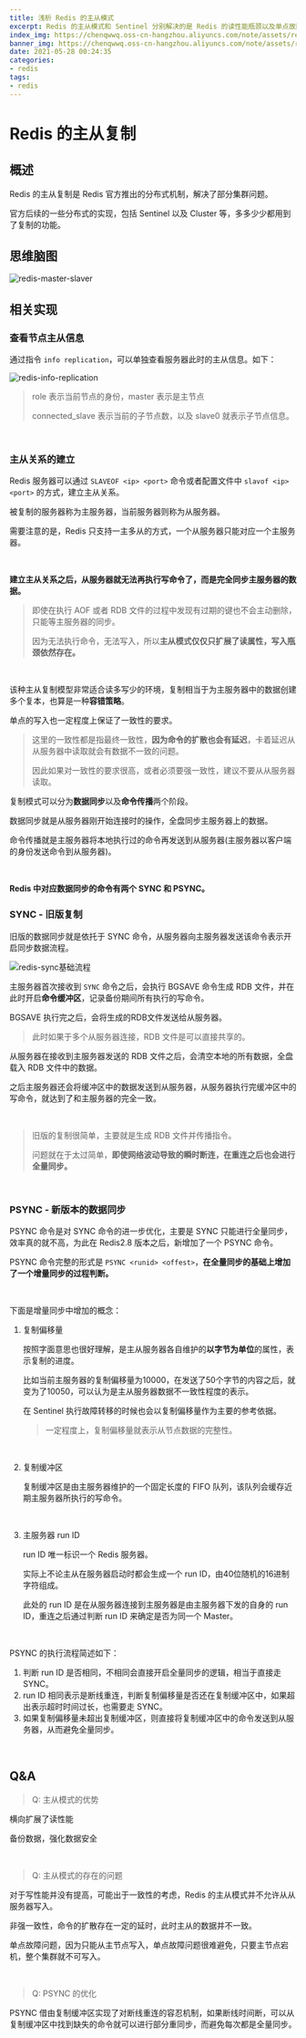 ```yaml
---
title: 浅析 Redis 的主从模式
excerpt: Redis 的主从模式和 Sentinel 分别解决的是 Redis 的读性能瓶颈以及单点故障问题。
index_img: https://chenqwwq.oss-cn-hangzhou.aliyuncs.com/note/assets/redis-master-slaver.png
banner_img: https://chenqwwq.oss-cn-hangzhou.aliyuncs.com/note/assets/redis-master-slaver.png
date: 2021-05-28 00:24:35
categories:
- redis
tags:
- redis
---
```




# Redis 的主从复制



## 概述

Redis 的主从复制是 Redis 官方推出的分布式机制，解决了部分集群问题。

官方后续的一些分布式的实现，包括 Sentinel 以及 Cluster 等，多多少少都用到了复制的功能。





## 思维脑图

![redis-master-slaver](https://chenqwwq.oss-cn-hangzhou.aliyuncs.com/note/assets/redis-master-slaver.png)





## 相关实现

### 查看节点主从信息

通过指令 `info replication`，可以单独查看服务器此时的主从信息。如下：

![redis-info-replication](https://chenqwwq.oss-cn-hangzhou.aliyuncs.com/note/assets/redis_info_replication_master.png)

> role 表示当前节点的身份，master 表示是主节点
>
> connected_slave 表示当前的子节点数，以及 slave0 就表示子节点信息。

<br>



### 主从关系的建立

Redis 服务器可以通过 `SLAVEOF <ip> <port>` 命令或者配置文件中 `slavof <ip> <port>` 的方式，建立主从关系。

被复制的服务器称为主服务器，当前服务器则称为从服务器。

需要注意的是，Redis 只支持一主多从的方式，一个从服务器只能对应一个主服务器。

<br>



**建立主从关系之后，从服务器就无法再执行写命令了，而是完全同步主服务器的数据。**

> 即使在执行 AOF 或者 RDB 文件的过程中发现有过期的键也不会主动删除，只能等主服务器的同步。
>
> 因为无法执行命令，无法写入，所以**主从模式仅仅只扩展了读属性，写入瓶颈依然存在。**

<br>



该种主从复制模型非常适合读多写少的环境，复制相当于为主服务器中的数据创建多个复本，也算是一种**容错策略**。

单点的写入也一定程度上保证了一致性的要求。

> 这里的一致性都是指最终一致性，**因为命令的扩散也会有延迟**，卡着延迟从从服务器中读取就会有数据不一致的问题。
>
> 因此如果对一致性的要求很高，或者必须要强一致性，建议不要从从服务器读取。



复制模式可以分为**数据同步**以及**命令传播**两个阶段。

数据同步就是从服务器刚开始连接时的操作，全盘同步主服务器上的数据。

命令传播就是主服务器将本地执行过的命令再发送到从服务器(主服务器以客户端的身份发送命令到从服务器)。

<br>



**Redis 中对应数据同步的命令有两个 SYNC 和 PSYNC。**

### SYNC - 旧版复制

旧版的数据同步就是依托于 SYNC 命令，从服务器向主服务器发送该命令表示开启同步数据流程。

![redis-sync基础流程](https://chenqwwq.oss-cn-hangzhou.aliyuncs.com/note/assets/Redis_SYNC_流程.png)

主服务器首次接收到 `SYNC` 命令之后，会执行 BGSAVE 命令生成 RDB 文件，并在此时开启**命令缓冲区**，记录备份期间所有执行的写命令。

BGSAVE 执行完之后，会将生成的RDB文件发送给从服务器。

> 此时如果于多个从服务器连接，RDB 文件是可以直接共享的。

从服务器在接收到主服务器发送的 RDB 文件之后，会清空本地的所有数据，全盘载入 RDB 文件中的数据。

之后主服务器还会将缓冲区中的数据发送到从服务器，从服务器执行完缓冲区中的写命令，就达到了和主服务器的完全一致。

<br>



> 旧版的复制很简单，主要就是生成 RDB 文件并传播指令。
>
> 问题就在于太过简单，**即使网络波动导致的瞬时断连，在重连之后也会进行全量同步。**

<br>



### PSYNC - 新版本的数据同步

PSYNC 命令是对 SYNC 命令的进一步优化，主要是 SYNC 只能进行全量同步，效率真的就不高，为此在 Redis2.8 版本之后，新增加了一个 PSYNC 命令。

PSYNC 命令完整的形式是 `PSYNC <runid> <offest>`，**在全量同步的基础上增加了一个增量同步的过程判断。**

</br>



下面是增量同步中增加的概念：

1. 复制偏移量

   按照字面意思也很好理解，是主从服务器各自维护的**以字节为单位**的属性，表示复制的进度。

   比如当前主服务器的复制偏移量为10000，在发送了50个字节的内容之后，就变为了10050，可以认为是主从服务器数据不一致性程度的表示。

   在 Sentinel 执行故障转移的时候也会以复制偏移量作为主要的参考依据。

   > 一定程度上，复制偏移量就表示从节点数据的完整性。

   <br>

   

2. 复制缓冲区

   复制缓冲区是由主服务器维护的一个固定长度的 FIFO 队列，该队列会缓存近期主服务器所执行的写命令。

   <br>

   

3. 主服务器 run ID

   run ID 唯一标识一个 Redis 服务器。

   实际上不论主从在服务器启动时都会生成一个 run ID，由40位随机的16进制字符组成。

   此处的 run ID 是在从服务器连接到主服务器是由主服务器下发的自身的 run ID，重连之后通过判断 run ID 来确定是否为同一个 Master。

<br>



PSYNC 的执行流程简述如下：

1. 判断 run ID 是否相同，不相同会直接开启全量同步的逻辑，相当于直接走 SYNC。
2. run ID 相同表示是断线重连，判断复制偏移量是否还在复制缓冲区中，如果超出表示超时时间过长，也需要走 SYNC。
3. 如果复制偏移量未超出复制缓冲区，则直接将复制缓冲区中的命令发送到从服务器，从而避免全量同步。

<br>





## Q&A



> Q: 主从模式的优势



横向扩展了读性能

备份数据，强化数据安全

<br>





> Q: 主从模式的存在的问题



对于写性能并没有提高，可能出于一致性的考虑，Redis 的主从模式并不允许从从服务器写入。

非强一致性，命令的扩散存在一定的延时，此时主从的数据并不一致。

单点故障问题，因为只能从主节点写入，单点故障问题很难避免，只要主节点宕机，整个集群就不可写入。

<br>





> Q: PSYNC 的优化

PSYNC 借由复制缓冲区实现了对断线重连的容忍机制，如果断线时间断，可以从复制缓冲区中找到缺失的命令就可以进行部分重同步，而避免每次都是全量同步。